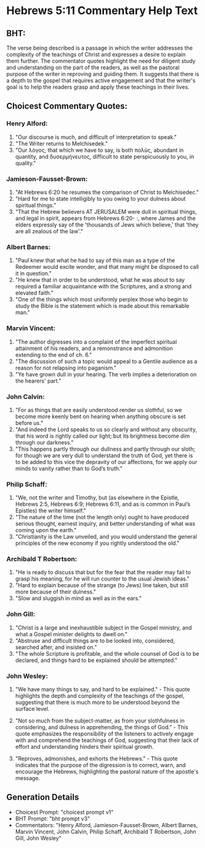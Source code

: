 # Hebrews 5:11 Commentary Help Text

## BHT:
The verse being described is a passage in which the writer addresses the complexity of the teachings of Christ and expresses a desire to explain them further. The commentator quotes highlight the need for diligent study and understanding on the part of the readers, as well as the pastoral purpose of the writer in reproving and guiding them. It suggests that there is a depth to the gospel that requires active engagement and that the writer's goal is to help the readers grasp and apply these teachings in their lives.

## Choicest Commentary Quotes:
### Henry Alford:
1. "Our discourse is much, and difficult of interpretation to speak." 
2. "The Writer returns to Melchisedek." 
3. "Our λόγος, that which we have to say, is both πολύς, abundant in quantity, and δυσερμήνευτος, difficult to state perspicuously to you, in quality."

### Jamieson-Fausset-Brown:
1. "At Hebrews 6:20 he resumes the comparison of Christ to Melchisedec."
2. "Hard for me to state intelligibly to you owing to your dulness about spiritual things."
3. "That the Hebrew believers AT JERUSALEM were dull in spiritual things, and legal in spirit, appears from Hebrews 6:20- :, where James and the elders expressly say of the 'thousands of Jews which believe,' that 'they are all zealous of the law'."

### Albert Barnes:
1. "Paul knew that what he had to say of this man as a type of the Redeemer would excite wonder, and that many might be disposed to call it in question."
2. "He knew that in order to be understood, what he was about to say required a familiar acquaintance with the Scriptures, and a strong and elevated faith."
3. "One of the things which most uniformly perplex those who begin to study the Bible is the statement which is made about this remarkable man."

### Marvin Vincent:
1. "The author digresses into a complaint of the imperfect spiritual attainment of his readers, and a remonstrance and admonition extending to the end of ch. 6."
2. "The discussion of such a topic would appeal to a Gentile audience as a reason for not relapsing into paganism."
3. "Ye have grown dull in your hearing. The verb implies a deterioration on the hearers' part."

### John Calvin:
1. "For as things that are easily understood render us slothful, so we become more keenly bent on hearing when anything obscure is set before us."
2. "And indeed the Lord speaks to us so clearly and without any obscurity, that his word is rightly called our light; but its brightness become dim through our darkness."
3. "This happens partly through our dullness and partly through our sloth; for though we are very dull to understand the truth of God, yet there is to be added to this vice the depravity of our affections, for we apply our minds to vanity rather than to God’s truth."

### Philip Schaff:
1. "We, not the writer and Timothy, but (as elsewhere in the Epistle, Hebrews 2:5, Hebrews 6:9; Hebrews 6:11, and as is common in Paul’s Epistles) the writer himself."
2. "The nature of the time (not the length only) ought to have produced serious thought, earnest inquiry, and better understanding of what was coming upon the earth."
3. "Christianity is the Law unveiled, and you would understand the general principles of the new economy if you rightly understood the old."

### Archibald T Robertson:
1. "He is ready to discuss that but for the fear that the reader may fail to grasp his meaning, for he will run counter to the usual Jewish ideas." 
2. "Hard to explain because of the strange (to Jews) line taken, but still more because of their dulness." 
3. "Slow and sluggish in mind as well as in the ears."

### John Gill:
1. "Christ is a large and inexhaustible subject in the Gospel ministry, and what a Gospel minister delights to dwell on."
2. "Abstruse and difficult things are to be looked into, considered, searched after, and insisted on."
3. "The whole Scripture is profitable, and the whole counsel of God is to be declared, and things hard to be explained should be attempted."

### John Wesley:
1. "We have many things to say, and hard to be explained." - This quote highlights the depth and complexity of the teachings of the gospel, suggesting that there is much more to be understood beyond the surface level.

2. "Not so much from the subject-matter, as from your slothfulness in considering, and dulness in apprehending, the things of God." - This quote emphasizes the responsibility of the listeners to actively engage with and comprehend the teachings of God, suggesting that their lack of effort and understanding hinders their spiritual growth.

3. "Reproves, admonishes, and exhorts the Hebrews." - This quote indicates that the purpose of the digression is to correct, warn, and encourage the Hebrews, highlighting the pastoral nature of the apostle's message.


## Generation Details
- Choicest Prompt: "choicest prompt v1"
- BHT Prompt: "bht prompt v3"
- Commentators: "Henry Alford, Jamieson-Fausset-Brown, Albert Barnes, Marvin Vincent, John Calvin, Philip Schaff, Archibald T Robertson, John Gill, John Wesley"
